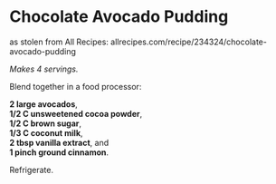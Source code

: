# Chocolate Avocado Pudding
as stolen from All Recipes: allrecipes.com/recipe/234324/chocolate-avocado-pudding

*Makes 4 servings.*

Blend together in a food processor:

**2 large avocados**,<br>
**1/2 C unsweetened cocoa powder**,<br>
**1/2 C brown sugar**,<br>
**1/3 C coconut milk**,<br>
**2 tbsp vanilla extract**, and<br>
**1 pinch ground cinnamon**.

Refrigerate.